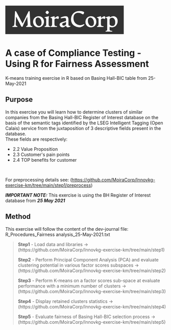  ![MoiraCorp logo](/assets/images/MoiraCorp_Capture.jpg)
# A case of Compliance Testing - Using R for Fairness Assessment
 K-means training exercise in R based on Basing Hall-BIC table from 25-May-2021

## Purpose
<p>In this exercise you will learn how to determine clusters of similar companies from the Basing Hall-BIC Register of Interest database on the basis of the semantic tags identified by the LSEG Intelligent Tagging (Open Calais) service from the juxtaposition of 3 descriptive fields present in the database.<br> These fields are respectively:<br> 
<ul>
  <li>2.2 Value Proposition</li>
  <li>2.3 Customer's pain points</li>
  <li>2.4 TOP benefits for customer</li>
</ul><br>

For preprocessing details see: (https://github.com/MoiraCorp/Innovkg-exercise-km/tree/main/step1/preprocess)

<em><strong>IMPORTANT NOTE:</strong></em> This exercise is using the BH Register of Interest database from <em><strong>25 May 2021</strong></em>
</p>

## Method
 This exercise will follow the content of the dev-journal file: R_Procedures_Fairness analysis_25-May-2021.txt

 > <p><strong>Step1</strong> - Load data and libraries -> (https://github.com/MoiraCorp/Innovkg-exercise-km/tree/main/step1)</p>
 > <p><strong>Step2</strong> - Perform Principal Component Analysis (PCA) and evaluate clustering potential in various factor scores subspaces -> (https://github.com/MoiraCorp/Innovkg-exercise-km/tree/main/step2)</p>
 > <p><strong>Step3</strong> - Perform K-means on a factor scores sub-space at evaluate performance with a minimum number of clusters -> (https://github.com/MoiraCorp/Innovkg-exercise-km/tree/main/step3)</p>
 > <p><strong>Step4</strong> - Display retained clusters statistics -> (https://github.com/MoiraCorp/Innovkg-exercise-km/tree/main/step4)</p>
 > <p><strong>Step5</strong> - Evaluate fairness of Basing Hall-BIC selection process -> (https://github.com/MoiraCorp/Innovkg-exercise-km/tree/main/step5)</p>

